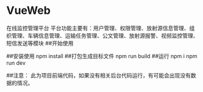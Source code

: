 # VueWeb
在线监控管理平台
平台功能主要有：用户管理、权限管理、放射源信息管理、组织管理、车辆信息管理、运输任务管理、公文管理、放射源报警、视频监控管理、短信发送等模块
##开始使用

##安装使用
npm install
##打包生成目标文件
npm run build
##运行
npm i
npm run dev

##注意：
此为项目前端代码，如果没有相关后台代码运行，有可能会出现没有数据的情况。
